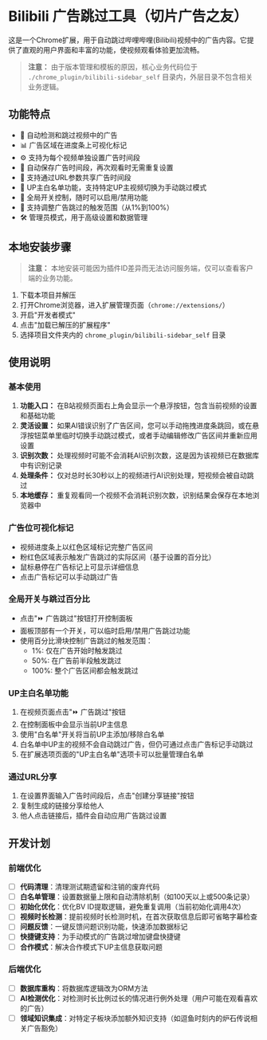 # Bilibili 广告跳过工具（切片广告之友）

这是一个Chrome扩展，用于自动跳过哔哩哔哩(Bilibili)视频中的广告内容。它提供了直观的用户界面和丰富的功能，使视频观看体验更加流畅。

> **注意：** 由于版本管理和模板的原因，核心业务代码位于 `./chrome_plugin/bilibili-sidebar_self` 目录内，外层目录不包含相关业务逻辑。

## 功能特点

- 🎯 自动检测和跳过视频中的广告
- 📊 广告区域在进度条上可视化标记
- ⚙️ 支持为每个视频单独设置广告时间段
- 💾 自动保存广告时间段，再次观看时无需重复设置
- 🔗 支持通过URL参数共享广告时间段
- 👤 UP主白名单功能，支持特定UP主视频切换为手动跳过模式
- 🔄 全局开关控制，随时可以启用/禁用功能
- 📏 支持调整广告跳过的触发范围（从1%到100%）
- 🛠️ 管理员模式，用于高级设置和数据管理

## 本地安装步骤

> **注意：** 本地安装可能因为插件ID差异而无法访问服务端，仅可以查看客户端的业务功能。

1. 下载本项目并解压
2. 打开Chrome浏览器，进入扩展管理页面（`chrome://extensions/`）
3. 开启"开发者模式"
4. 点击"加载已解压的扩展程序"
5. 选择项目文件夹内的 `chrome_plugin/bilibili-sidebar_self` 目录

## 使用说明

### 基本使用

1. **功能入口：** 在B站视频页面右上角会显示一个悬浮按钮，包含当前视频的设置和基础功能
2. **灵活设置：** 如果AI错误识别了广告区间，您可以手动拖拽进度条跳回，或在悬浮按钮菜单里临时切换手动跳过模式，或者手动编辑修改广告区间并重新应用设置
3. **识别次数：** 处理视频时可能不会消耗AI识别次数，这是因为该视频已在数据库中有识别记录
4. **处理条件：** 仅对总时长30秒以上的视频进行AI识别处理，短视频会被自动跳过
5. **本地缓存：** 重复观看同一个视频不会消耗识别次数，识别结果会保存在本地浏览器中

### 广告位可视化标记

- 视频进度条上以红色区域标记完整广告区间
- 粉红色区域表示触发广告跳过的实际区间（基于设置的百分比）
- 鼠标悬停在广告标记上可显示详细信息
- 点击广告标记可以手动跳过广告

### 全局开关与跳过百分比

- 点击"⏩ 广告跳过"按钮打开控制面板
- 面板顶部有一个开关，可以临时启用/禁用广告跳过功能
- 使用百分比滑块控制广告跳过的触发范围：
  - 1%: 仅在广告开始时触发跳过
  - 50%: 在广告前半段触发跳过
  - 100%: 整个广告区间都会触发跳过

### UP主白名单功能

1. 在视频页面点击"⏩ 广告跳过"按钮
2. 在控制面板中会显示当前UP主信息
3. 使用"白名单"开关将当前UP主添加/移除白名单
4. 白名单中UP主的视频不会自动跳过广告，但仍可通过点击广告标记手动跳过
5. 在扩展选项页面的"UP主白名单"选项卡可以批量管理白名单

### 通过URL分享

1. 在设置界面输入广告时间段后，点击"创建分享链接"按钮
2. 复制生成的链接分享给他人
3. 他人点击链接后，插件会自动应用广告跳过设置

## 开发计划

### 前端优化

- [ ] **代码清理**：清理测试期遗留和注销的废弃代码
- [ ] **白名单管理**：设置数据量上限和自动清除机制（如100天以上或500条记录）
- [ ] **初始化优化**：优化BV ID提取逻辑，避免重复调用（当前初始化调用4次）
- [ ] **视频时长检测**：提前视频时长检测时机，在首次获取信息后即可省略字幕检查
- [ ] **问题反馈**：一键反馈问题识别功能，快速添加数据标记
- [ ] **快捷键支持**：为手动模式的广告跳过增加键盘快捷键
- [ ] **合作模式**：解决合作模式下UP主信息获取问题

### 后端优化

- [ ] **数据库重构**：将数据库逻辑改为ORM方法
- [ ] **AI检测优化**：对检测时长比例过长的情况进行例外处理（用户可能在观看喜欢的广告）
- [ ] **领域知识集成**：对特定子板块添加额外知识支持（如逗鱼时刻内的炉石传说相关广告豁免）